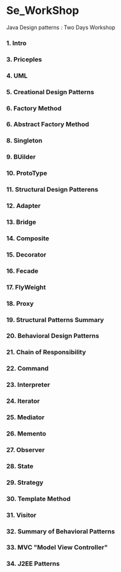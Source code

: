 # Se_WorkShop
Java Design patterns : Two Days Workshop 
### 1. Intro 
### 3.  Priceples
### 4. UML
### 5. Creational Design Patterns 
### 6. Factory Method 
### 6. Abstract Factory Method
### 8. Singleton
### 9. BUilder
### 10. ProtoType
### 11. Structural Design Patterens
### 12. Adapter
### 13. Bridge
### 14. Composite
### 15. Decorator
### 16. Fecade
### 17. FlyWeight
### 18. Proxy
### 19. Structural Patterns Summary 
### 20. Behavioral Design Patterns
### 21. Chain of Responsibility
### 22. Command
### 23. Interpreter
### 24. Iterator 
### 25. Mediator 
### 26. Memento
### 27. Observer
### 28. State
### 29. Strategy 
### 30. Template Method
### 31. Visitor 
### 32. Summary of Behavioral Patterns 
### 33. MVC "Model View Controller"
### 34. J2EE Patterns   





